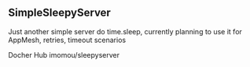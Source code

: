 ## SimpleSleepyServer

Just another simple server do time.sleep, currently planning to use it for AppMesh, retries, timeout scenarios

Docher Hub imomou/sleepyserver

